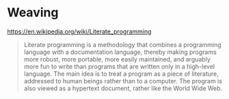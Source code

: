 # Weaving

https://en.wikipedia.org/wiki/Literate_programming

> Literate programming is a methodology that combines a programming language with a documentation language, thereby making programs more robust, more portable, more easily maintained, and arguably more fun to write than programs that are written only in a high-level language. The main idea is to treat a program as a piece of literature, addressed to human beings rather than to a computer. The program is also viewed as a hypertext document, rather like the World Wide Web.
